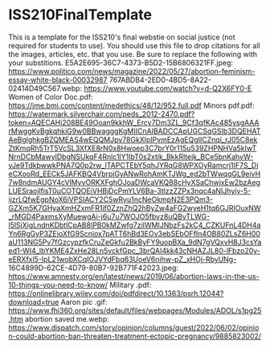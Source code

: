 # ISS210FinalTemplate
This is a template for the ISS210's final webstie on social justice (not required for students to use).
You should use this file to drop citations for all the images, articles, etc. that you use. 
Be sure to replace the following with your substitions.
E5A2E695-36C7-4373-B5D2-15B6806321FF.jpeg: https://www.politico.com/news/magazine/2022/05/27/abortion-feminism-essay-white-black-00032987
767ABDB4-2ED0-4BD5-8A22-02414D49C567.webp: https://www.youtube.com/watch?v=d-Q2X6FY0-E
Women of Color Doc.pdf: https://jme.bmj.com/content/medethics/48/12/952.full.pdf
Minors pdf.pdf: https://watermark.silverchair.com/peds_2012-2470.pdf?token=AQECAHi208BE49Ooan9kkhW_Ercy7Dm3ZL_9Cf3qfKAc485ysgAAArMwggKvBgkqhkiG9w0BBwagggKgMIICnAIBADCCApUGCSqGSIb3DQEHATAeBglghkgBZQMEAS4wEQQMJpv78GkXlpIPvmEzAgEQgIICZnqi_rJ05C8ekZtKmqRh5TrT5VcSL3XfXE8rN0x8Hwoep3C7brY0r115u539ZHPNHVa5kIwTNrnDCbMawylDbgNSUkqF4Rnlc1lY1IbT0s2xtik_BkkRltejk_BCe5bnKahvW-vJe9TdkbwwkPNA7Q0p2rw_lTAPCTEbY5qhJYRqG8WPXOyRamcrj1IF7S_DieCXooRd_EECk5JAFKBQ4VbrpiGyANwRohAmKTJWg_ed2bTWwqqGL9eivH7w8ndmAUGY4cVlMyvORKXFghOJoaDWcaVKQ88cHyXSaChwjxEw2bzAegLUESraojlfisT0uCOTQOEiVHBjDcPmYLV6Ba-3tlzzZZPx3nqc4aNIJhyiy-5-ijzrLQfwEgpNoX6iVPSIACY2C5wRyu1ncNeOkmpN2E3PQm3-GZXm5K7GHyaXmHZxmFR1if0ZznZhQ2hByZw4aFG2wyeH1tq6GJRlOuxNW_rMGD4PaxmsXyMuewgAi-j6u7u7WOJO5fbvz8uQBvTLWG-l5lSjXigLndnKDbtlCpAB8IPB0kMZwfg7ziIWMlJNbzFs2kC4_CZKUFnL4DH4aYn6RgGyP3ZEjoXfG9Scniox7pATT6hBd3EOv3ebSEbOFfIn4OB80ZLsZ6H00aU113NG5Pv7fGzcypzfkCruZeGkfu2BkByFY9uopBXa_9dN7gVQxvH8J3csYaed1-WI4_lbYKME4ZxHe28Ln5vckfGpc_3brQAI4kk43cNHAZJL80-lFbzo20y-eERXfxl5-IpL21wobXCqIOJVYdFbq63UoeV6nihw-pZ_xHOj-RbyUNg-
16C4899D-62CE-4D79-80B7-92B771F42023.jpeg: https://www.amnesty.org/en/latest/news/2019/06/abortion-laws-in-the-us-10-things-you-need-to-know/
Military .pdf: https://onlinelibrary.wiley.com/doi/pdfdirect/10.1363/psrh.12044?download=true
Aaron pic .gif: https://www.fhi360.org/sites/default/files/webpages/Modules/ADOL/s1pg25.htm
abortion saved me.webp: https://www.dispatch.com/story/opinion/columns/guest/2022/06/02/opinion-could-abortion-ban-threaten-treatment-ectopic-pregnancy/9885823002/
